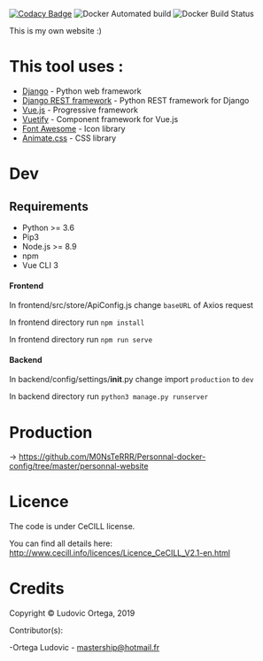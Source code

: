 [![Codacy Badge](https://api.codacy.com/project/badge/Grade/43b2c47c6ab34d00ae4970b11b111156)](https://app.codacy.com/app/M0NsTeRRR/Personnal-website?utm_source=github.com&utm_medium=referral&utm_content=M0NsTeRRR/Personnal-website&utm_campaign=Badge_Grade_Dashboard)
![Docker Automated build](https://img.shields.io/docker/cloud/automated/monsterrr/personnal-website?style=flat-square)
![Docker Build Status](https://img.shields.io/docker/cloud/build/monsterrr/personnal-website?style=flat-square)

This is my own website :)

# This tool uses :

* [Django](https://twig.symfony.com/) - Python web framework
* [Django REST framework](https://www.django-rest-framework.org/) - Python REST framework for Django
* [Vue.js](https://vuejs.org/) - Progressive framework
* [Vuetify](https://vuetifyjs.com/en/) - Component framework for Vue.js
* [Font Awesome](https://fontawesome.com/) - Icon library
* [Animate.css](https://daneden.github.io/animate.css/) - CSS library

# Dev

## Requirements

- Python >= 3.6
- Pip3
- Node.js >= 8.9
- npm
- Vue CLI 3

#### Frontend

In frontend/src/store/ApiConfig.js change `baseURL` of Axios request

In frontend directory run `npm install`

In frontend directory run `npm run serve`

#### Backend

In backend/config/settings/__init__.py change import `production` to `dev`

In backend directory run `python3 manage.py runserver`

# Production

-> https://github.com/M0NsTeRRR/Personnal-docker-config/tree/master/personnal-website

# Licence

The code is under CeCILL license.

You can find all details here: http://www.cecill.info/licences/Licence_CeCILL_V2.1-en.html

# Credits

Copyright © Ludovic Ortega, 2019

Contributor(s):

-Ortega Ludovic - mastership@hotmail.fr
